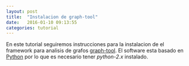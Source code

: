 ```yaml
---
layout: post
title:  "Instalacion de graph-tool"
date:   2016-01-10 09:13:55
categories: tutorial
---
```


En este tutorial seguiremos instrucciones para la instalacion de el
framework para analisis de grafos [graph-tool](https://graph-tool.skewed.de/). El software esta basado en [Python](http://python.org) por lo que es necesario tener *python-2.x* instalado.


